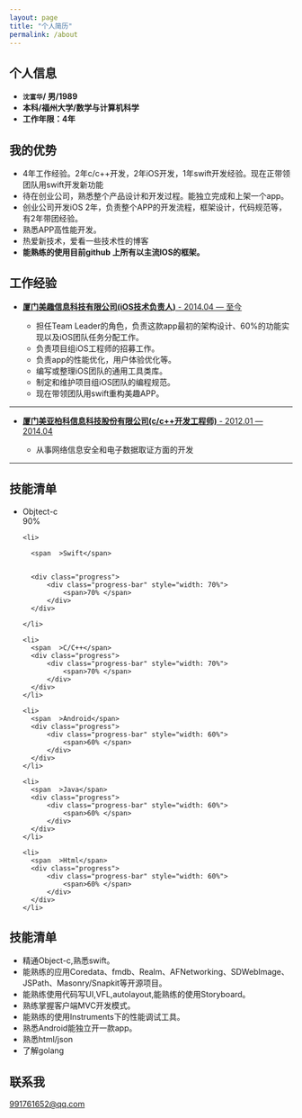 ```yaml
---
layout: page
title: "个人简历"
permalink: /about
---
```



## 个人信息

* **`沈富华`/ 男/1989**
* **本科/福州大学/数学与计算机科学**
* **工作年限：4年**
 

## 我的优势

* 4年工作经验。2年c/c++开发，2年iOS开发，1年swift开发经验。现在正带领团队用swift开发新功能
* 待在创业公司，熟悉整个产品设计和开发过程。能独立完成和上架一个app。
* 创业公司开发iOS 2年，负责整个APP的开发流程，框架设计，代码规范等，有2年带团经验。
* 熟悉APP高性能开发。
* 热爱新技术，爱看一些技术性的博客
* **能熟练的使用目前github 上所有以主流IOS的框架。**

## 工作经验


* [**厦门美趣信息科技有限公司(iOS技术负责人)** -  2014.04 — 至今](#) 
   
   * 担任Team Leader的角色，负责这款app最初的架构设计、60%的功能实现以及iOS团队任务分配工作。
   * 负责项目组iOS工程师的招募工作。
   * 负责app的性能优化，用户体验优化等。  	
   * 编写或整理iOS团队的通用工具类库。
   * 制定和维护项目组iOS团队的编程规范。
   * 现在带领团队用swift重构美趣APP。


***


* [**厦门美亚柏科信息科技股份有限公司(c/c++开发工程师)**  -  2012.01 — 2014.04](#) 

    * 从事网络信息安全和电子数据取证方面的开发

***




<!-- ## Roles

Founder, ABC Organisation -->

## 技能清单

<div class="grid-block">
  <ul class="list-skills">      
    <li>              
      <span  >Objtect-c</span>        
      <div class="progress">
          <div class="progress-bar" style="width: 90%">
              <span>90% </span>
          </div>
      </div>              
    </li>

    <li>
        
      <span  >Swift</span>
  
  
      <div class="progress">
          <div class="progress-bar" style="width: 70%">
              <span>70% </span>
          </div>
      </div>
        
    </li>

    <li>        
      <span  >C/C++</span>  
      <div class="progress">
          <div class="progress-bar" style="width: 70%">
              <span>70% </span>
          </div>
      </div>        
    </li>

    <li>        
      <span  >Android</span> 
      <div class="progress">
          <div class="progress-bar" style="width: 60%">
              <span>60% </span>
          </div>
      </div>        
    </li>

    <li>        
      <span  >Java</span> 
      <div class="progress">
          <div class="progress-bar" style="width: 60%">
              <span>60% </span>
          </div>
      </div>        
    </li>

    <li>        
      <span  >Html</span> 
      <div class="progress">
          <div class="progress-bar" style="width: 60%">
              <span>60% </span>
          </div>
      </div>        
    </li>

    
   <!--  <li>        
      <span  >Go</span> 
      <div class="progress">
          <div class="progress-bar" style="width: 40%">
              <span>40% </span>
          </div>
      </div>        
    </li> -->
      
  </ul>
</div>


## 技能清单
  
  * 精通Object-c,熟悉swift。  
  * 能熟练的应用Coredata、fmdb、Realm、AFNetworking、SDWebImage、JSPath、Masonry/Snapkit等开源项目。
  * 能熟练使用代码写UI,VFL,autolayout,能熟练的使用Storyboard。
  * 熟练掌握客户端MVC开发模式。
  * 能熟练的使用Instruments下的性能调试工具。
  * 熟悉Android能独立开一款app。
  * 熟悉html/json
  * 了解golang

<!-- * **Skill 3** - `Skill` / `Skill` / `Skill`
* **Skill 4** - `Skill` / `Skill` / `Skill` 
* **Skill 5** - `Skill`
* **Skill 6** - `Skill` / `Skill`  -->
    
    
<!-- ## Achievements


* [**This is my first achievement**](#) 
   
   Proin pellentesque malesuada mauris, quis aliquam augue vestibulum ac. Vestibulum ut feugiat nibh. Sed faucibus felis purus, sed convallis leo dictum vehicula.

***

* [**This is my second achievement**](#) 

    Proin pellentesque malesuada mauris, quis aliquam augue vestibulum ac. Vestibulum ut feugiat nibh. Sed faucibus felis purus, sed convallis leo dictum vehicula.

***

* [**This is my third achievement**](#) 

   Proin pellentesque malesuada mauris, quis aliquam augue vestibulum ac. Vestibulum ut feugiat nibh. Sed faucibus felis purus, sed convallis leo dictum vehicula -->


## 联系我

[991761652@qq.com](mailto:991761652@qq.com)